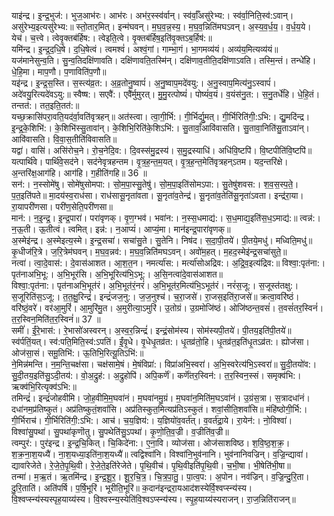 

  
याइ॑न्द्र। इ॒न्द्र॒भुज॑:। भुज॒आभ॑रः। आभ॑रः। अभ॑र॒स्स्व॑र्वान्। स्व॑र्वाँ॒असु॑रेभ्य:। स्व॑र्वा॒निति॒स्व॑:ऽवान्। असु॑रेभ्य॒इत्यसु॑रेभ्य:॥ स्तो॒तार॒मित्। इन्म॑घवन्। म॒घ॒व॒न्न॒स्य॒। म॒घ॒व॒न्निति॑मघऽवन्। अ॒स्य॒व॒र्ध॒य॒। व॒र्ध॒य॒ये। येच॑। च॒त्त्वे। त्वेवृ॒क्तब॑र्हिष:। त्वेइति॒त्वे। वृ॒क्तब॑र्हिष॒इति॑वृ॒क्तऽब॒र्हिष॑:॥  
यमि॑न्द्र। इ॒न्द्र॒द॒धि॒षे। द॒धि॒षेत्वं। त्वमश्वं॑। अश्वं॒गां। गाम्भा॒गं। भा॒गमव्य॑यं। अव्य॑य॒मित्यव्य॑यं॥ यज॑मानेसुन्व॒ति। सु॒न्व॒तिदक्षि॑णावति। दक्षि॑णावति॒तस्मि॑न्। दक्षि॑णाव॒तीति॒दक्षि॑णाऽवति। तस्मि॒न्तं। तन्धे॑हि। धे॒हि॒मा। माप॒णौ। प॒णाविति॑प॒णौ॥  
यइ॑न्द्र। इ॒न्द्र॒स॒स्ति। स॒स्त्य॑व्र॒त:। अ॒व्र॒तोनु॒ष्वापं॑। अ॒नु॒ष्वाप॒मदे॑वयु:। अ॒नु॒स्वाप॒मित्य॑नु॒ऽस्वापं॑। अदे॑वयु॒रित्यदे॑वऽयु:॥ स्वैष्ष:। सएवै॑:। एवै॑र्मुमुरत्। मु॒मु॒रत्पोष्यं॑। पोष्यं॑व॒यं। व॒यंस॑नु॒त:। स॒नु॒तर्धे॑हि। धे॒हि॒तं। तन्तत॑:। तत॒इति॒तत॑:॥  
यच्छ॒क्रासि॑परा॒वति॒यद॑र्वा॒वति॑वृत्रहन्॥ अत॑स्त्वा। त्वा॒गी॒र्भि:। गी॒र्भिर्द्यु॒मत्। गी॒र्भिरिति॑गी॒:ऽभि:। द्यु॒मदि॑न्द्र। इ॒न्द्र॒के॒शिभि॑:। के॒शिभि॑स्सु॒तावा॑न्। के॒शिभि॒रिति॑के॒शिऽभि॑:। सु॒तावाँ॒आवि॑वासति। सु॒तावा॒निति॑सु॒ताऽवा॑न्। आवि॑वासति। वि॒वा॒स॒तीति॑विवासति॥  
यद्वा॑। वासि॑। असि॑रोच॒ने। रो॒च॒नेदि॒व:। दि॒वस्स॑मु॒द्रस्य॑। स॒मु॒द्रस्याधि॑। अधि॑वि॒ष्टपि॑। वि॒ष्टपीति॑वि॒ष्टपि॑॥ यत्पार्थि॑वे। पार्थि॑वे॒सद॑ने। सद॑नेवृत्रहन्तम। वृ॒त्र॒ह॒न्त॒म॒यत्। वृ॒त्र॒ह॒न्त॒मेति॑वृत्रहन्ऽतम। यद॒न्तरि॑क्षे। अ॒न्तरि॑क्ष॒आग॑हि। आग॑हि। ग॒हीति॑गहि॥ 36 ॥  
सन॑:। न॒स्सोमे॑षु। सोमे॑षुसोमपा:। सो॒म॒पा॒स्सु॒तेषु॑। सो॒म॒पा॒इति॑सोमऽपा:। सु॒तेषु॑शवस:। श॒व॒स॒स्प॒ते॒। प॒त॒इति॑पते॥ मा॒दय॑स्व॒राध॑सा। राध॑सासू॒नृता॑वता। सू॒नृता॑व॒तेन्द्र॑। सू॒नृता॑व॒तेति॑सू॒नृता॑ऽवता। इन्द्र॑रा॒या। रा॒यापरी॑णसा। परी॑ण॒सेति॒परी॑णसा॥  
मान॑:। न॒इ॒न्द्र॒। इ॒न्द्र॒पारा॑। परा॑वृणक्। वृ॒ण॒ग्भव॑। भवा॑न:। न॒स्स॒धमाद्य॑:। स॒ध॒माद्य॒इति॑स॒ध॒ऽमाद्य॑:॥ त्वन्न॑:। न॒ऊ॒ती। ऊ॒तीत्वं। त्वमित्। इन्न॑:। न॒आप्यं॑। आप्यं॒मा। मान॑इन्द्र॒पारा॑वृणक्॥  
अ॒स्मेइ॑न्द्र। अ॒स्मेइत्य॒स्मे। इ॒न्द्र॒सचा॑। सचा॑सु॒ते। सु॒तेनि। निष॑द। स॒दा॒पी॒तये॑। पी॒तये॒मधु॑। मध्विति॒मधु॑॥ कृ॒धीज॑रि॒त्रे। ज॒रि॒त्रेम॑घवन्। म॒घ॒व॒न्नव॑:। म॒घ॒व॒न्निति॑मघऽवन्। अवो॑म॒हत्। म॒हद॒स्मेइ॑न्द्र॒सचा॑सुते॒॥  
नत्वा॑। त्वा॒दे॒वास॑:। दे॒वास॑आशत। आ॒श॒त॒न। नमर्त्या॑स:। मर्त्या॑सोअद्रिव:। अ॒द्रि॒व॒इत्य॑द्रिव:॥ विश्वा॒:पृत॑ना:। पृत॑नाअभि॒भू:। अ॒भि॒भूर॑सि। अ॒भि॒भूरित्य॑भि॒ऽभू:। अ॒सि॒नत्वा॑दे॒वास॑आशत॥  
विश्वा॒:पृत॑ना:। पृत॑नाअभि॒भूत॑रं। अ॒भि॒भूत॑रं॒नरं॑। अ॒भि॒भूत॑र॒मित्य॑भि॒ऽभूत॑रं। नरं॑स॒जू:। स॒जूस्त॑तक्षु:। स॒जूरिति॑स॒ऽजू:। त॒त॒क्षु॒रिन्द्रं॑। इन्द्रं॑जज॒नु:। ज॒ज॒नुश्च॑। च॒रा॒जसे॑। रा॒जस॒इति॑रा॒जसे॑॥ क्रत्वा॒वरि॑ष्ठं। वरि॑ष्ठं॒वरे॑। वर॑आ॒मुरिं॑। आ॒मुरि॑मु॒त। अ॒मुरीत्या॒ऽमुरि॑। उ॒तोग्रं। उ॒ग्रमोजि॑ष्ठं। ओजि॑ष्ठन्त॒वसं॑। त॒वसं॑तर॒स्विनं॑। त॒र॒स्विन॒मिति॑त॒र॒स्विनं॑॥ 37 ॥  
समीं॑। ईं॒रे॒भास॑:। रे॒भासो॑अस्वरन्। अ॒स्व॒र॒न्निन्द्रं॑। इन्द्रं॒सोम॑स्य। सोम॑स्यपी॒तये॑। पी॒तय॒इति॑पी॒तये॑॥ स्व॑र्पतिं॒यत्। स्व॑:पति॒मिति॒स्व॑:ऽपतिं। ईं॒वृ॒धे। वृ॒धेधृ॒तव्र॑त:। धृ॒तव्र॑तो॒हि। धृ॒तव्र॑त॒इति॑धृ॒तऽव्र॑त:। ह्योज॑सा। ओज॑सा॒सं। समू॒तिभि॑:। ऊ॒तिभि॒रित्यू॒तिऽभि॑:॥  
ने॒मिन्न॑मन्ति। न॒म॒न्ति॒चक्ष॑सा। चक्ष॑सामे॒षं। मे॒षंविप्रा॑:। विप्रा॑अभि॒स्वरा॑। अ॒भि॒स्वरेत्य॑भि॒ऽस्वरा॑॥ सु॒दी॒तयो॑व:। सु॒दी॒तय॒इति॑सु॒ऽदी॒तय॑:। वो॒अ॒द्रुह॑:। अ॒द्रुहोपि॑। अपि॒कर्णॆ॑। कर्णॆ॑तर॒स्विन॑:। त॒र॒स्विन॒स्सं। समृक्व॑भि:। ऋक्व॑भि॒रित्यृक्व॑ऽभि:॥  
तमिन्द्रं॑। इन्द्रं॑जोहवीमि। जो॒ह॒वीमि॒म॒घवा॑नं। म॒घवा॑नमु॒ग्रं। म॒घवा॑न॒मिति॑म॒घऽवा॑नं। उ॒ग्रंस॒त्रा। स॒त्रादधा॑नं। दधा॑नम॒प्र॑तिष्कुतं। अप्र॑तिष्कुतं॒शवां॑सि। अप्र॑तिस्कुत॒मित्यप्र॑तिऽस्कुतं। शवां॒सीति॒शवां॑सि॥ मंहि॑ष्ठोगी॒र्भि:। गी॒र्भिराच॑। गी॒र्भिरिति॑गी॒:ऽभि:। आच॑। च॒य॒ज्ञिय॑:। य॒ज्ञियो॑व॒वर्त॑त्। व॒वर्त॑द्रा॒ये। रा॒येन॑:। नो॒विश्वा॑। विश्वा॑सु॒पथा॑। सु॒पथा॑कृणॊतु। सु॒पथेति॑सु॒ऽपथा॑। कृ॒णो॒ति॒व॒ज्री। व॒ज्रीति॑व॒ज्री॥  
त्वम्पुर॑:। पुर॑इन्द्र। इ॒न्द्र॒चि॒कित्। चि॒किदे॑ना:। ए॒ना॒वि। व्योज॑सा। ओज॑साशविष्ठ। श॒वि॒ष्ठ॒श॒क्र॒। श॒क्र॒ना॒श॒यध्यै॑। ना॒श॒यध्या॒इति॑ना॒श॒यध्यै॑॥ त्वद्विश्वा॑नि। विश्वा॑नि॒भुव॑नानि। भुव॑नानिवज्रिन्। व॒ज्रि॒न्द्यावा॑। द्यावा॑रेजेते। रे॒जे॒ते॒पृ॒थि॒वी। रे॒जे॒ते॒इति॑रेजेते। पृ॒थि॒वीच॑। पृ॒थि॒वीइति॑पृ॒थि॒वी। च॒भी॒षा। भी॒षेति॑भी॒षा॥  
तन्मा॑। म॒ऋ॒तं। ऋ॒तमि॑न्द्र। इ॒न्द्र॒शू॒र॒। शू॒र॒चि॒त्र॒। चि॒त्र॒पा॒तु॒। पा॒त्व॒प:। अ॒पोन। नव॑ज्रिन्। व॒ज्रि॒न्दु॒रि॒ता। दु॒रि॒ताति॑। अति॑पर्षि। प॒र्षि॒भूरि॑। भूरीति॒भूरि॑॥ क॒दान॑इन्द्ररा॒यआद॑शस्येर्वि॒श्वप्स्न्य॑स्य। वि॒श्वप्स्न्य॑स्यस्पृह॒याय्य॑स्य। वि॒श्वस्न्य॒स्येति॑वि॒श्वऽप्स्न्य॑स्य। स्पृ॒ह॒याय्य॑स्यराजन्। रा॒ज॒न्निति॑राजन्॥  
